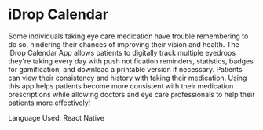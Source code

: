 # iDrop Calendar

Some individuals taking eye care medication have trouble remembering to do so, hindering their chances of improving their vision and health. The iDrop Calendar App allows patients to digitally track multiple eyedrops they're taking every day with push notification reminders, statistics, badges for gamification, and download a printable version if necessary. Patients can view their consistency and history with taking their medication. Using this app helps patients become more consistent with their medication prescriptions while allowing doctors and eye care professionals to help their patients more effectively!

Language Used: React Native
